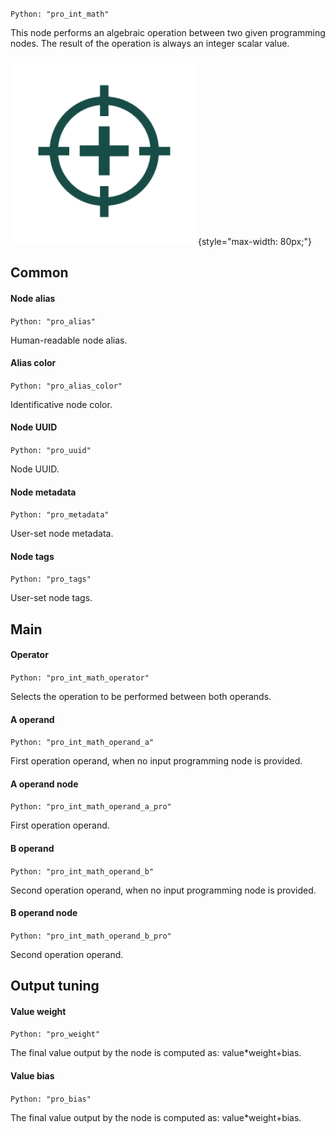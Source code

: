 `Python: "pro_int_math"`

This node performs an algebraic operation between two given programming nodes. The result of the operation is always an integer scalar value.

![Icon](pro_int_math_swatch.png "Icon"){style="max-width: 80px;"}

## Common

#### Node alias
`Python: "pro_alias"`

Human-readable node alias.

#### Alias color
`Python: "pro_alias_color"`

Identificative node color.

#### Node UUID
`Python: "pro_uuid"`

Node UUID.

#### Node metadata
`Python: "pro_metadata"`

User-set node metadata.

#### Node tags
`Python: "pro_tags"`

User-set node tags.

## Main

#### Operator
`Python: "pro_int_math_operator"`

Selects the operation to be performed between both operands.

#### A operand
`Python: "pro_int_math_operand_a"`

First operation operand, when no input programming node is provided.

#### A operand node
`Python: "pro_int_math_operand_a_pro"`

First operation operand.

#### B operand
`Python: "pro_int_math_operand_b"`

Second operation operand, when no input programming node is provided.

#### B operand node
`Python: "pro_int_math_operand_b_pro"`

Second operation operand.

## Output tuning

#### Value weight
`Python: "pro_weight"`

The final value output by the node is computed as: value*weight+bias.

#### Value bias
`Python: "pro_bias"`

The final value output by the node is computed as: value*weight+bias.


